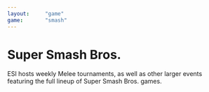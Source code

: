 ```yaml
---
layout:     "game"
game:       "smash"
---
```

# Super Smash Bros.

ESI hosts weekly Melee tournaments, as well as other larger events featuring the full lineup of Super Smash Bros. games.
